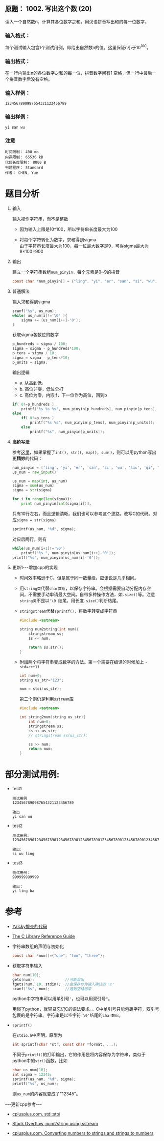 ##	[原题](https://www.patest.cn/contests/pat-b-practise/1002)： 1002. 写出这个数 (20)

读入一个自然数n，计算其各位数字之和，用汉语拼音写出和的每一位数字。

###	输入格式：

每个测试输入包含1个测试用例，即给出自然数n的值。这里保证n小于10<sup>100</sup>。

###	输出格式：

在一行内输出n的各位数字之和的每一位，拼音数字间有1 空格，但一行中最后一个拼音数字后没有空格。

###	输入样例：

```
1234567890987654321123456789
```

###	输出样例：

```
yi san wu
```

###	注意

```
时间限制： 400 ms
内存限制： 65536 kB
代码长度限制： 8000 B
判题程序： Standard
作者： CHEN, Yue
```

#	题目分析

1.	输入

	输入视作字符串，而不是整数

	*	因为输入上限是10^100，所以字符串长度最大为100

	*	将每个字符转化为数字，求和得到sigma  
		由于字符串长度最大为100，每一位最大数字是9，可得sigma最大为9×100=900

2.	输出

	建立一个字符串数组`num_pinyin`，每个元素是0~9的拼音

	```c
	const char *num_pinyin[] = {"ling", "yi", "er", "san", "si", "wu", "liu", "qi", "ba", "jiu"};
	```

3.	普通解法

	输入求和得到sigma

	```c
	scanf("%s", us_num);
	while( us_num[i]!='\0' ){
		sigma += (us_num[i++]-'0');
	}
	```

	获取sigma各数位的数字

	```c
	p_hundreds = sigma / 100;
	sigma = sigma - p_hundreds*100;
	p_tens = sigma / 10;
	sigma = sigma - p_tens*10;
	p_units = sigma;
	```

	输出逻辑

	*	a. 从高到低，
	*	b. 高位非零，低位全打
	*	c. 高位为零，内嵌if，下一位作为高位，回到b

	```c
	if( 0!=p_hundreds )
		printf("%s %s %s", num_pinyin[p_hundreds], num_pinyin[p_tens], num_pinyin[p_units]);
	else
		if( 0!=p_tens )
			printf("%s %s", num_pinyin[p_tens], num_pinyin[p_units]);
		else
			printf("%s", num_pinyin[p_units]);
	```

4.	<b>高阶写法</b>

	参考[这里](https://www.nowcoder.com/profile/243727/codeBookDetail?submissionId=3313687)，如果掌握了`int(), str(), map(), sum()`，则可以用python写出更<b>精妙</b>的代码：

	```python
	num_pinyin = ['ling', 'yi', 'er', 'san', 'si', 'wu', 'liu', 'qi', 'ba', 'jiu']
	us_num = raw_input()

	us_num = map(int, us_num)
	sigma = sum(us_num)
	sigma = str(sigma)

	for i in range(len(sigma)):
		print num_pinyin[int(sigma[i])],
	```

	只有10行左右，而且逻辑清晰。我们也可以参考这个思路，改写C的代码。对应`sigma = str(sigma)`

	```c
	sprintf(us_num, "%d", sigma);
	```

	对应后两行，则有

	```c
	while(us_num[i+1]!='\0')
		printf("%s ", num_pinyin[us_num[i++]-'0']);
	printf("%s", num_pinyin[us_num[i]-'0']);
	```

5.	更新1---增加cpp的实现

	*	时间效率略逊于C，但是属于同一数量级，应该说是几乎相同。

	*	用`string类`代替`char数组`，以保存字符串。会根据需要自动分配内存空间，不需要手动申请最大空间。自带多种操作方法，如`.size()`等。注意`string类`不是以`'\0'`结尾，用长度`.size()`判断结尾。

	*	`stringstream`代替`sprintf()`，将数字转变成字符串

		```cpp
		#include <sstream>

		string num2string(int num){
			stringstream ss;
			ss << num;

			return ss.str();
		}
		```

	*	附加两个将字符串变成数字的方法。第一个需要在编译的时候加上 `-std=c++11`
		
		```cpp
		int num=0;
		string us_str="123";

		num = stoi(us_str);
		```

		第二个则仍是利用`sstream`库

		```cpp
		#include <sstream>

		int string2num(string us_str){
			int num=0;
			stringstream ss;
			ss << us_str;
			// stringstream ss(us_str);

			ss >> num;
			return num;
		}
		```

#	部分测试用例:

*	test1

	```
	测试用例
	1234567890987654321123456789

	输出
	yi san wu
	```

*	test2

	```
	测试用例:
	1234567890123456789012345678901234567890123456789012345678901234567890123456789012345678901234567890

	输出:
	si wu ling
	```

*	test3

	```
	测试用例：
	999999999999

	输出：
	yi ling ba
	```

#	参考

*	[Yaicky提交的代码](https://www.nowcoder.com/profile/243727/codeBookDetail?submissionId=3313687)

*	[The C Library Reference Guide](https://www-s.acm.illinois.edu/webmonkeys/book/c_guide/?)

*	字符串数组的声明与初始化

	```c
	const char *num[]={"one", "two", "three"};
	```

*	获取字符串输入

	```c
	char num[10];
	gets(num);				//可能溢出
	fgets(num, 10, stdin);	//会保存作为输入确认的'\n'
	scanf("%s", num);		//遇到空格结束
	```

	python中字符串可以用单引号`'`，也可以用双引号`"`。

	用惯了python，就容易忘记C的语法要求。。C中单引号只能包裹字符，双引号包裹的是字符串。字符串是以空字符`'\0'`结尾的`char数组`。

*	`sprintf()`

	在`stdio.h`中声明。原型为
	
	```c
	int sprintf(char *str, const char *format, ...);
	```

	不同于`printf()`的打印输出，它的作用是将内容保存为字符串，类似于python中的`str()`函数，比如

	```c
	char us_num[10];
	int sigma = 12345;
	sprintf(us_num, "%d", sigma);
	printf("%s", us_num);
	```

	则`us_num`的内容就变成了"12345"。

---更新cpp参考---

*	[cplusplus.com, std::stoi](http://www.cplusplus.com/reference/string/stoi/)

*	[Stack Overflow, num2string using sstream](http://stackoverflow.com/questions/11751486/qt-c-aggregate-stdstringstream-ss-has-incomplete-type-and-cannot-be-define)

*	[cplusplus.com, Converting numbers to strings and strings to numbers](http://www.cplusplus.com/forum/articles/9645/)

